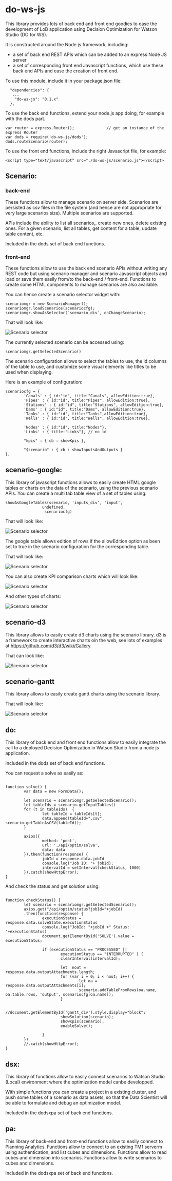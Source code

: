 # do-ws-js
This library provides lots of back end and front end goodies to ease the development of LoB application using Decision Optimization for Watson Studio (DO for WS).

It is constructed around the Node js framework, including:
* a set of back end REST APIs which can be added to an express Node JS server
* a set of corresponding front end Javascript functions, which use these back end APIs and ease the creation of front end. 

To use this module, include it in your package.json file:
```
  "dependencies": {
   ...
    "do-ws-js": "0.1.x"
  },
```
  
To use the back end functions, extend your node.js app doing, for example with the dods part.
```
var router = express.Router();              // get an instance of the express Router
var dods = require('do-ws-js/dods');
dods.routeScenario(router);
```

To use the front end functions, include the right Javascript file, for example:
```
<script type="text/javascript" src="./do-ws-js/scenario.js"></script>
```

## Scenario: 

### back-end
These functions allow to manage scenario on server side.
Scenarios are persisted as csv files in the file system (and hence are not appropriate for very large scenarios size).
Multiple scenarios are supported.
  
APIs include the ability to list all scenarios,, create new ones, delete existing ones. For a given scenario, list all tables, get content for a table, update table content, etc.

Included in the dods set of back end functions.
  
### front-end
These functions allow to use the back end scenario APIs without writing any REST code but using scenario manager and scenario Javascript objects and load or save them easily from/to the back-end / front-end.
Functions to create some HTML components to manage scenarios are also available.

You can hence create a scenario selector widget with:
```
scenariomgr = new ScenarioManager();        
scenariomgr.loadScenarios(scenariocfg);
scenariomgr.showAsSelector(`scenario_div`, onChangeScenario);
```

That will look like:

![Scenario selector](/images/scenarios.png)

The currently selected scenario can be accessed using:
```
scenariomgr.getSelectedScenario()
```

The scenario configuration allows to select the tables to use, the id columns of the table to use, and customize some visual elements like titles to be used when displaying.

Here is an example of configuration:
```
scenariocfg = {        
        'Canals' : { id:"id", title:"Canals", allowEdition:true},
        'Pipes' : { id:"id", title:"Pipes", allowEdition:true},
        'Stations' : { id:"id", title:"Stations", allowEdition:true},
        'Dams' : { id:"id", title:"Dams", allowEdition:true},
        'Tanks' : { id:"id", title:"Tanks",allowEdition:true},
        'Wells' : { id:"id", title:"Wells", allowEdition:true},

        'Nodes' : { id:"id", title:"Nodes"},
        'Links' : { title:"Links"}, // no id

        "kpis" : { cb : showKpis },

        "$scenario" : { cb : showInputsAndOutputs }
};
```


## scenario-google:

This library of javascript functions allows to easily create HTML google tables or charts on the data of the scenario, using the previous scenario APIs.
You can create a multi tab table view of a set of tables using:
```
showAsGoogleTables(scenario, 'inputs_div', 'input',
                undefined,
                 scenariocfg)
```

That will look like:

![Scenario selector](/images/table.png)

The google table allows edition of rows if the allowEdition option as been set to true in the scenario configuration for the corresponding table.

That will look like:

![Scenario selector](/images/edit.png)

You can also create KPI comparison charts which will look like:

![Scenario selector](/images/charts.png)

And other types of charts:

![Scenario selector](/images/kpis.png)

## scenario-d3

This library allows to easily create d3 charts using the scenario library. d3 is a framework to create interactive charts oin the web, see lots of examples at https://github.com/d3/d3/wiki/Gallery

That can look like:

![Scenario selector](/images/d3.png)

## scenario-gantt
This library allows to easily create gantt charts using the scenario library.

That will look like:

![Scenario selector](/images/gantt.png)

## do:
This library of back end and front end functions allow to easily integrate the call to a deployed Decision Optimization in Watson Studio from a node js application.
  
Included in the dods set of back end functions.
  
You can request a solve as easily as:
```

function solve() {
        var data = new FormData();

        let scenario = scenariomgr.getSelectedScenario();
        let tableIds = scenario.getInputTables()
        for (t in tableIds)  {
                let tableId = tableIds[t];
                data.append(tableId+".csv", scenario.getTableAsCSV(tableId));
        }
        
        axios({
                method: 'post',
                url: './api/optim/solve',
                data: data
        }).then(function(response) {
                jobId = response.data.jobId                        
                console.log("Job ID: "+ jobId);
                intervalId = setInterval(checkStatus, 1000)
        }).catch(showHttpError);
}
```

And check the status and get solution using:
```

function checkStatus() {
        let scenario = scenariomgr.getSelectedScenario();
        axios.get("/api/optim/status?jobId="+jobId)
        .then(function(response) {
                executionStatus = response.data.solveState.executionStatus
                console.log("JobId: "+jobId +" Status: "+executionStatus)
                document.getElementById('SOLVE').value = executionStatus;
                                
                if (executionStatus == "PROCESSED" ||
                        executionStatus == "INTERRUPTED" ) {
                        clearInterval(intervalId);
                        
                        let  nout = response.data.outputAttachments.length;
                        for (var i = 0; i < nout; i++) {
                                let oa = response.data.outputAttachments[i];
                                scenario.addTableFromRows(oa.name, oa.table.rows, 'output', scenariocfg[oa.name]);   
                        }

                        //document.getElementById('gantt_div').style.display="block";
                        showSolution(scenario);
                        showKpis(scenario);
                        enableSolve();

                }   
        })
        //.catch(showHttpError);    
}
```

## dsx: 
This library of functions allow to easily connect scenarios to Watson Studio (Local) environment where the optimization model canbe developped.

With simple functions you can create a project in a existing cluster, and push some tables of a scenario as data assets, so that the Data Scientist will be able to formulate and debug an optimization model.
  
Included in the dodsxpa set of back end functions.

## pa:
This library of back-end and front-end functions allow to easily connect to Planning Analytics.
Functions allow to connect to an existing TM1 serverm using authentication, and list cubes and dimensions.
Functions allow to read cubes and dimension into scenarios.
Functions allow to write scenarios to cubes and dimensions.

Included in the dodsxpa set of back end functions.  
